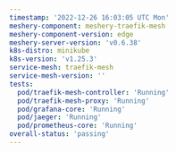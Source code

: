 ```yaml
---
timestamp: '2022-12-26 16:03:05 UTC Mon'
meshery-component: meshery-traefik-mesh
meshery-component-version: edge
meshery-server-version: 'v0.6.38'
k8s-distro: minikube
k8s-version: 'v1.25.3'
service-mesh: traefik-mesh
service-mesh-version: ''
tests:
  pod/traefik-mesh-controller: 'Running'
  pod/traefik-mesh-proxy: 'Running'
  pod/grafana-core: 'Running'
  pod/jaeger: 'Running'
  pod/prometheus-core: 'Running'
overall-status: 'passing'
---
```


